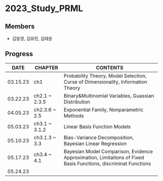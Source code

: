 # 2023_Study_PRML
## Members 
- 김동영, 김유민, 김태윤 

## Progress 
|DATE|CHAPTER|CONTENTS|
|----|-------|-------|
|03.15.23|ch1 | Probability Theory, Model Selection, Curse of Dimensionality, Information Theory| 
|03.22.23|ch2.1 ~ 2.3.5 | Binary&Multinomial Variables, Guassian Distribution|
|04.05.23|ch2.3.6 ~ 2.5| Exponential Family, Nonparametric Methods | 
|05.03.23|ch3.1 ~ 3.1.2| Linear Basis Function Models | 
|05.10.23|ch3.1.3 ~ 3.3| Bias-Variance Decomposition, Bayesian Linear Regression | 
|05.17.23|ch3.4 ~ 4.1| Bayesian Model Comparison, Evidence Approximation, Limitaitons of Fixed Basis Functions, discriminat Functions | 
|05.24.23|
